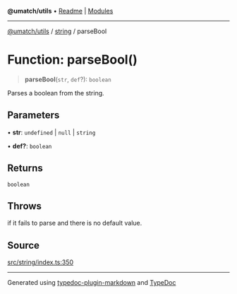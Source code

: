 **@umatch/utils** • [Readme](../../index.md) \| [Modules](../../modules.md)

***

[@umatch/utils](../../modules.md) / [string](../index.md) / parseBool

# Function: parseBool()

> **parseBool**(`str`, `def`?): `boolean`

Parses a boolean from the string.

## Parameters

• **str**: `undefined` \| `null` \| `string`

• **def?**: `boolean`

## Returns

`boolean`

## Throws

if it fails to parse and there is no default value.

## Source

[src/string/index.ts:350](https://github.com/umatch-oficial/utils/blob/c1935bc/src/string/index.ts#L350)

***

Generated using [typedoc-plugin-markdown](https://www.npmjs.com/package/typedoc-plugin-markdown) and [TypeDoc](https://typedoc.org/)
